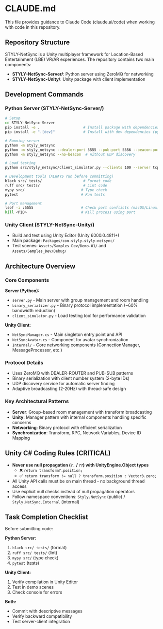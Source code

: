 # CLAUDE.md

This file provides guidance to Claude Code (claude.ai/code) when working with code in this repository.

## Repository Structure

STYLY-NetSync is a Unity multiplayer framework for Location-Based Entertainment (LBE) VR/AR experiences. The repository contains two main components:

- **STYLY-NetSync-Server/**: Python server using ZeroMQ for networking
- **STYLY-NetSync-Unity/**: Unity package with client implementation

## Development Commands

### Python Server (STYLY-NetSync-Server/)

```bash
# Setup
cd STYLY-NetSync-Server
pip install -e .                    # Install package with dependencies (pyzmq>=26.0.0)
pip install -e ".[dev]"             # Install with dev dependencies (pytest, black, ruff, mypy)

# Running server
python -m styly_netsync
python -m styly_netsync --dealer-port 5555 --pub-port 5556 --beacon-port 9999
python -m styly_netsync --no-beacon  # Without UDP discovery

# Load testing
python src/styly_netsync/client_simulator.py --clients 100 --server tcp://localhost

# Development tools (ALWAYS run before committing)
black src/ tests/                   # Format code
ruff src/ tests/                    # Lint code  
mypy src/                          # Type check
pytest                             # Run tests

# Port management
lsof -i :5555                      # Check port conflicts (macOS/Linux)
kill <PID>                         # Kill process using port
```

### Unity Client (STYLY-NetSync-Unity/)

- Build and test using Unity Editor (Unity 6000.0.48f1+)
- Main package: `Packages/com.styly.styly-netsync/`
- Test scenes: `Assets/Samples_Dev/Demo-01/` and `Assets/Samples_Dev/Debug/`

## Architecture Overview

### Core Components

**Server (Python):**
- `server.py` - Main server with group management and room handling
- `binary_serializer.py` - Binary protocol implementation (~60% bandwidth reduction)
- `client_simulator.py` - Load testing tool for performance validation

**Unity Client:**
- `NetSyncManager.cs` - Main singleton entry point and API
- `NetSyncAvatar.cs` - Component for avatar synchronization
- `Internal/` - Core networking components (ConnectionManager, MessageProcessor, etc.)

### Protocol Details

- Uses ZeroMQ with DEALER-ROUTER and PUB-SUB patterns
- Binary serialization with client number system (2-byte IDs)
- UDP discovery service for automatic server finding
- Adaptive broadcasting (2-20Hz) with thread-safe design

### Key Architectural Patterns

- **Server**: Group-based room management with transform broadcasting
- **Unity**: Manager pattern with internal components handling specific concerns
- **Networking**: Binary protocol with efficient serialization
- **Synchronization**: Transform, RPC, Network Variables, Device ID Mapping

## Unity C# Coding Rules (CRITICAL)

- **Never use null propagation (`?.` / `??`) with UnityEngine.Object types**
  - ❌ `return transform?.position;`
  - ✅ `return transform != null ? transform.position : Vector3.zero;`
- All Unity API calls must be on main thread - no background thread access
- Use explicit null checks instead of null propagation operators
- Follow namespace conventions: `Styly.NetSync` (public) / `Styly.NetSync.Internal` (internal)

## Task Completion Checklist

Before submitting code:

**Python Server:**
1. `black src/ tests/` (format)
2. `ruff src/ tests/` (lint)
3. `mypy src/` (type check)
4. `pytest` (tests)

**Unity Client:**
1. Verify compilation in Unity Editor
2. Test in demo scenes
3. Check console for errors

**Both:**
- Commit with descriptive messages
- Verify backward compatibility
- Test server-client integration